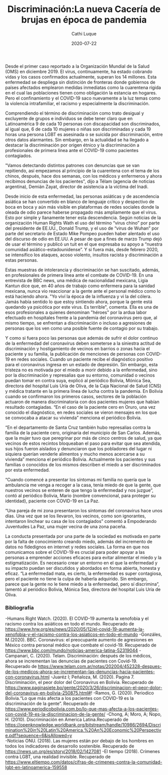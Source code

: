 ﻿---
layout: post
title: "Discriminación:La nueva Cacería de brujas en época de pandemia"
date: 2020-07-22
description: "Desde el primer caso reportado a la Organización Mundial de la Salud (OMS) en diciembre 2019. El virus, continuamente, ha estado cobran..."
banner_image: ej_16_discriminacion_nueva_caseria_brujas_cover.jpg
category: Derechos Humanos
tags: [discriminaión, COVID19, pandemia, derechos]
author: Cathi Luque 

---

Desde el primer caso reportado a la Organización Mundial de la Salud (OMS) en diciembre 2019. El virus, continuamente, ha estado cobrando vidas y los casos confirmados actualmente, superan los 14 millones. Esta enfermedad se despliega sin distinción de fronteras donde gobiernos de países afectados emplearon medidas inmediatas como la cuarentena rígida en el cual las poblaciones tienen como obligación la estancia en hogares. Pero el confinamiento y el COVID-19 saco nuevamente a la luz temas como la violencia intrafamiliar, el racismo y especialmente la discriminación.  

Comprendiendo el término de discriminación como trato desigual y excluyente de grupos e individuos se debe tener claro que en Latinoamérica 9 de cada 10 personas con discapacidad son discriminados, al igual que, 6 de cada 10 mujeres o niñas son discriminadas y cada 19 horas una persona LGBT es asesinada o se suicida por discriminación, entre otros datos alarmantes. Sin embargo, en la actualidad se ha llegado a destacar la discriminación por origen étnico y la discriminación a profesionales de primera línea ante el COVID-19 como pacientes contagiados. 

"Vamos detectando distintos patrones con denuncias que se van repitiendo, así empezamos al principio de la cuarentena con el tema de los chinos, después, hace dos semanas, con los médicos y enfermeros y ahora recibimos denuncias de los pacientes", dijo a Télam (agencia de noticias argentina), Demián Zayat, director de asistencia a la víctima del Inadi. 

Desde inicio de esta enfermedad, las personas asiáticas y de ascendencia asiática se han convertido en blanco de lenguaje crítico y despectivo de boca en boca y aún más visible en plataformas de redes sociales donde la oleada de odio parece haberse propagado más ampliamente que el virus. Esto por simple y llanamente tener esta descendencia. Según noticias de la organización Human Rights Wath el uso del término “virus chino” por parte del presidente de EE.UU., Donald Trump, y el uso de “virus de Wuhan” por parte del secretario de Estado Mike Pompeo pueden haber alentado el uso del discurso de odio en EE.UU. A pesar de que a fines de marzo Trump dejó de usar el término y publicó un tuit en el que expresaba su apoyo a “nuestra comunidad asiático-estadounidense”. Y si fuera más, desde febrero 2020, se intensifico los ataques, acoso violento, insultos racista y discriminación a estas personas.

Estas muestras de intolerancia y discriminación se han suscitado, además, en profesionales de primera línea ante el combate de COVID-19. En una entrevista de BBC news, una médica de nacionalidad mexicana, Ligia Kantun dice que, en 40 años de trabajo como enfermera para la sanidad mexicana, nunca vio reaccionar a la gente ante el personal médico como lo está haciendo ahora. "Yo viví la época de la influenza y vi la del cólera. Jamás había sentido lo que estoy sintiendo ahora, porque la gente está quedando ya psicótica por este virus. Es terrible", comenta. Ella es una de esos profesionales a quienes denominan "héroes" por la ardua labor efectuado en hospitales frente a la pandemia del coronavirus pero que, al mismo tiempo, se enfrentan a discriminación o incluso a agresiones de personas que los ven como una posible fuente de contagio por su trabajo.

Y como si fuera poco las personas que además de sufrir el dolor continuo de la enfermedad del coronavirus deben someterse a la siniestra actitud de discriminación y hostigamiento de vecinos en barrios o zonas hacia el paciente y su familia, la publicación de menciones de personas con COVID-19 en redes sociales. Cuando un paciente recibe el diagnóstico positivo para el coronavirus ingresa en un estado de depresión. Sin embargo, esta tristeza no es motivada por el miedo a morir debido a la enfermedad, sino por la discriminación y represalias que su entorno, comunidad o vecinos puedan tomar en contra suya, explicó al periódico Bolivia, Mónica Sea, directora del hospital Luis Uría de Oliva, de la Caja Nacional de Salud (CNS) y médica tratante en la primera línea de lucha contra la pandemia.
En Bolivia cuando se confirmaron los primeros casos, sectores de la población actuaron de manera discriminatoria con dos pacientes mujeres que habían resultado contagiadas. “En el caso de la paciente cero en Oruro, una vez conocido el diagnóstico, en redes sociales se vieron mensajes en los que se convocaba a atacar su vivienda” menciona el periódico Bolivia.

“En el departamento de Santa Cruz también hubo represalias contra la familia de la paciente cero, originaria del municipio de San Carlos. Además, que la mujer tuvo que peregrinar por más de cinco centros de salud, ya que vecinos de estos recintos bloqueaban el paso para evitar que sea atendida, sus hijos fueron aislados y denunciaron que los pobladores del lugar ni siquiera querían venderle alimentos y mucho menos acercarse a su vivienda” menciona el periódico Bolivia.
Actualmente los pacientes y sus familias o conocidos de los mismos describen el miedo a ser discriminados por esta enfermedad.

“Cuando comencé a presentar los síntomas mi familia no quería que la ambulancia me venga a recoger a la casa, tenía miedo de que la gente, que nuestros vecinos se enteren de que tengo la enfermedad y nos juzgue”, contó al periódico Bolivia, Mario (nombre convencional, para proteger su identidad), paciente con COVID-19 en La Paz.

“Una pareja de mi zona presentaron los síntomas del coronavirus hace unos días. Una vez que se los llevaron, los vecinos, como son ignorantes, intentaron linchear su casa de los contagiados” comentó a Empoderando Juventudes La Paz, una mujer vecina de una zona paceña.

La conducta presentada por una parte de la sociedad es motivada en parte por la falta de conocimiento creando miedo, además del incremento de datos no fidedignos en internet y redes sociales. La forma en que nos comunicamos sobre el COVID-19 es crucial para poder apoyar a las personas a emprender acciones eficaces para evitar alimentar el miedo y la estigmatización. Es necesario crear un entorno en el que la enfermedad y su impacto puedan ser discutidos y abordados en forma abierta, honesta y eficaz. “La enfermedad mata, es cierto, la enfermedad es super contagiosa, pero el paciente no tiene la culpa de haberla adquirido. Sin embargo, parece que la gente no le tiene miedo a la enfermedad, pero sí discrimina”, lamentó al periódico Bolivia, Mónica Sea, directora del hospital Luis Uría de Oliva.



### Bibliografía
-Humans Right Watch. (2020). El COVID-19 aumenta la xenofobia y el racismo contra los asiáticos en todo el mundo. Recuperado de https://www.hrw.org/es/news/2020/05/12/el-covid-19-aumenta-la-xenofobia-y-el-racismo-contra-los-asiaticos-en-todo-el-mundo
-Gonzáles, M.(2020). BBC. Coronavirus: el preocupante aumento de agresiones en México contra personal médico que combate el covid-19. Recuperado de https://www.bbc.com/mundo/noticias-america-latina-52319044
-Campanari, C. (2020). Telam. Discriminación: después de los médicos, ahora se incrementan las denuncias de pacientes con Covid-19. Recuperado de https://www.telam.com.ar/notas/202004/452328-despues-de-los-medicos-ahora-se-incrementan-las-denuncias-hacia-pacientes-con-coronavirus.html 
-Juaréz I; Peñaloza, M. (2020). Pagina 7. Discriminación, el peor dolor del Coronavirus en Bolivia. Recuperado de https://www.paginasiete.bo/gente/2020/3/26/discriminacion-el-peor-dolor-del-coronavirus-en-bolivia-250875.html#!
-Ramos, G. (2020). Periodico Bolivia.“Lo que más afecta a los pacientes con COVID-19 es la discriminación de la gente”. Recuperado de https://www.periodicobolivia.com.bo/lo-que-mas-afecta-a-los-pacientes-con-covid-19-es-la-discriminacion-de-la-gente/
-Chong, A; Moro, A; Ñopo, H. (2010). Discriminación en America Latina.Recuperado de https://openknowledge.worldbank.org/bitstream/handle/10986/2694/Discrimination%20in%20Latin%20America.%20An%20Economic%20Perspective.pdf?sequence=6&isAllowed=y 	
-Noticias ONU. (2018). Las mujeres están por debajo de los hombres en todos los indicadores de desarrollo sostenible. Recuperado de https://news.un.org/es/story/2018/02/1427081 
-El tiempo (2018). Crímenes contra LGBT, una realidad invisible. Recuperado de https://www.eltiempo.com/datos/cifras-de-crimenes-contra-la-comunidad-lgbt-en-latinoamerica-159558 